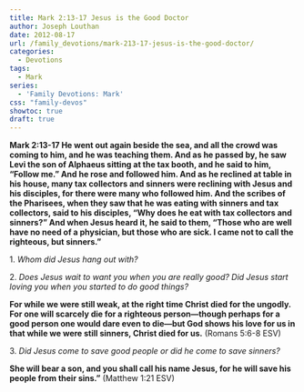 ```yaml
---
title: Mark 2:13-17 Jesus is the Good Doctor
author: Joseph Louthan
date: 2012-08-17
url: /family_devotions/mark-213-17-jesus-is-the-good-doctor/
categories:
  - Devotions
tags:
  - Mark
series:
  - 'Family Devotions: Mark'
css: "family-devos"
showtoc: true
draft: true
---
```

**Mark 2:13-17 He went out again beside the sea, and all the crowd was coming to him, and he was teaching them. And as he passed by, he saw Levi the son of Alphaeus sitting at the tax booth, and he said to him, “Follow me.” And he rose and followed him. And as he reclined at table in his house, many tax collectors and sinners were reclining with Jesus and his disciples, for there were many who followed him. And the scribes of the Pharisees, when they saw that he was eating with sinners and tax collectors, said to his disciples, “Why does he eat with tax collectors and sinners?” And when Jesus heard it, he said to them, “Those who are well have no need of a physician, but those who are sick. I came not to call the righteous, but sinners.”**

1. _Whom did Jesus hang out with?_

2. _Does Jesus wait to want you when you are really good? Did Jesus start loving you when you started to do good things?_

**For while we were still weak, at the right time Christ died for the ungodly. For one will scarcely die for a righteous person—though perhaps for a good person one would dare even to die—but God shows his love for us in that while we were still sinners, Christ died for us.** (Romans 5:6-8 ESV)

3. _Did Jesus come to save good people or did he come to save sinners?_

**She will bear a son, and you shall call his name Jesus, for he will save his people from their sins.”** (Matthew 1:21 ESV)

&nbsp;



 [1]: https://i2.wp.com/theologic.us/wp-content/uploads/2012/08/stethoscope-backgrounds-wallpapers.jpg